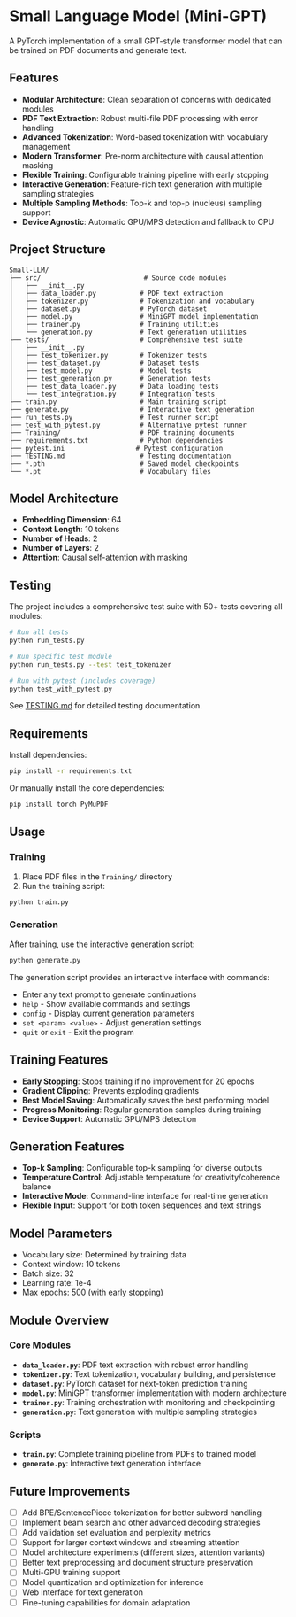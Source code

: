 # Small Language Model (Mini-GPT)

A PyTorch implementation of a small GPT-style transformer model that can be trained on PDF documents and generate text.

## Features

- **Modular Architecture**: Clean separation of concerns with dedicated modules
- **PDF Text Extraction**: Robust multi-file PDF processing with error handling
- **Advanced Tokenization**: Word-based tokenization with vocabulary management
- **Modern Transformer**: Pre-norm architecture with causal attention masking
- **Flexible Training**: Configurable training pipeline with early stopping
- **Interactive Generation**: Feature-rich text generation with multiple sampling strategies
- **Multiple Sampling Methods**: Top-k and top-p (nucleus) sampling support
- **Device Agnostic**: Automatic GPU/MPS detection and fallback to CPU

## Project Structure

```
Small-LLM/
├── src/                          # Source code modules
│   ├── __init__.py
│   ├── data_loader.py           # PDF text extraction
│   ├── tokenizer.py             # Tokenization and vocabulary
│   ├── dataset.py               # PyTorch dataset
│   ├── model.py                 # MiniGPT model implementation
│   ├── trainer.py               # Training utilities
│   └── generation.py            # Text generation utilities
├── tests/                       # Comprehensive test suite
│   ├── __init__.py
│   ├── test_tokenizer.py        # Tokenizer tests
│   ├── test_dataset.py          # Dataset tests
│   ├── test_model.py            # Model tests
│   ├── test_generation.py       # Generation tests
│   ├── test_data_loader.py      # Data loading tests
│   └── test_integration.py      # Integration tests
├── train.py                     # Main training script
├── generate.py                  # Interactive text generation
├── run_tests.py                 # Test runner script
├── test_with_pytest.py          # Alternative pytest runner
├── Training/                    # PDF training documents
├── requirements.txt             # Python dependencies
├── pytest.ini                  # Pytest configuration
├── TESTING.md                   # Testing documentation
├── *.pth                        # Saved model checkpoints
└── *.pt                         # Vocabulary files
```

## Model Architecture

- **Embedding Dimension**: 64
- **Context Length**: 10 tokens
- **Number of Heads**: 2
- **Number of Layers**: 2
- **Attention**: Causal self-attention with masking

## Testing

The project includes a comprehensive test suite with 50+ tests covering all modules:

```bash
# Run all tests
python run_tests.py

# Run specific test module
python run_tests.py --test test_tokenizer

# Run with pytest (includes coverage)
python test_with_pytest.py
```

See [TESTING.md](TESTING.md) for detailed testing documentation.

## Requirements

Install dependencies:
```bash
pip install -r requirements.txt
```

Or manually install the core dependencies:
```bash
pip install torch PyMuPDF
```

## Usage

### Training

1. Place PDF files in the `Training/` directory
2. Run the training script:
```bash
python train.py
```

### Generation

After training, use the interactive generation script:
```bash
python generate.py
```

The generation script provides an interactive interface with commands:
- Enter any text prompt to generate continuations
- `help` - Show available commands and settings
- `config` - Display current generation parameters
- `set <param> <value>` - Adjust generation settings
- `quit` or `exit` - Exit the program

## Training Features

- **Early Stopping**: Stops training if no improvement for 20 epochs
- **Gradient Clipping**: Prevents exploding gradients
- **Best Model Saving**: Automatically saves the best performing model
- **Progress Monitoring**: Regular generation samples during training
- **Device Support**: Automatic GPU/MPS detection

## Generation Features

- **Top-k Sampling**: Configurable top-k sampling for diverse outputs
- **Temperature Control**: Adjustable temperature for creativity/coherence balance
- **Interactive Mode**: Command-line interface for real-time generation
- **Flexible Input**: Support for both token sequences and text strings

## Model Parameters

- Vocabulary size: Determined by training data
- Context window: 10 tokens
- Batch size: 32
- Learning rate: 1e-4
- Max epochs: 500 (with early stopping)

## Module Overview

### Core Modules

- **`data_loader.py`**: PDF text extraction with robust error handling
- **`tokenizer.py`**: Text tokenization, vocabulary building, and persistence
- **`dataset.py`**: PyTorch dataset for next-token prediction training
- **`model.py`**: MiniGPT transformer implementation with modern architecture
- **`trainer.py`**: Training orchestration with monitoring and checkpointing
- **`generation.py`**: Text generation with multiple sampling strategies

### Scripts

- **`train.py`**: Complete training pipeline from PDFs to trained model
- **`generate.py`**: Interactive text generation interface

## Future Improvements

- [ ] Add BPE/SentencePiece tokenization for better subword handling
- [ ] Implement beam search and other advanced decoding strategies
- [ ] Add validation set evaluation and perplexity metrics
- [ ] Support for larger context windows and streaming attention
- [ ] Model architecture experiments (different sizes, attention variants)
- [ ] Better text preprocessing and document structure preservation
- [ ] Multi-GPU training support
- [ ] Model quantization and optimization for inference
- [ ] Web interface for text generation
- [ ] Fine-tuning capabilities for domain adaptation
